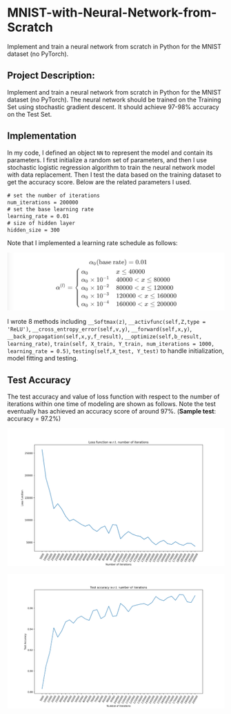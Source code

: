 # MNIST-with-Neural-Network-from-Scratch
Implement and train a neural network from scratch in Python for the MNIST dataset (no PyTorch).

## Project Description:

Implement and train a neural network from scratch in Python for the MNIST dataset (no PyTorch). The neural network should be trained on the Training Set using stochastic gradient descent. It should achieve 97-98% accuracy on the Test Set. 

## Implementation

In my code, I defined an object  `NN` to represent the model and contain its parameters. I first initialize a random set of parameters, and then I use stochastic logistic regression algorithm to train the neural network model with data replacement. Then I test the data based on the training dataset to get the accuracy score. Below are the related parameters I used.

    # set the number of iterations
    num_iterations = 200000
    # set the base learning rate
    learning_rate = 0.01
    # size of hidden layer
    hidden_size = 300

Note that I implemented a learning rate schedule as follows:

![Figure_0](assets/Figure_0.png)

I wrote 8 methods including `__Softmax(z)`, `__activfunc(self,Z,type = 'ReLU')`, `__cross_entropy_error(self,v,y)`, `__forward(self,x,y)`, `__back_propagation(self,x,y,f_result)`, `__optimize(self,b_result, learning_rate)`, `train(self, X_train, Y_train, num_iterations = 1000, learning_rate = 0.5)`, `testing(self,X_test, Y_test)` to handle initialization, model fitting and testing.

## Test Accuracy 
The test accuracy and value of loss function with respect to the number of iterations within one time of modeling are shown as follows. Note the test eventually has achieved an accuracy score of around 97%. (**Sample test**: accuracy = 97.2%)

![Figure_1](assets/Figure_1.png)

![Figure_2](assets/Figure_2.png)
